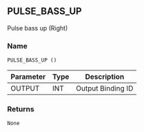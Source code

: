 ## PULSE\_BASS\_UP

Pulse bass up (Right)


### Name

`PULSE_BASS_UP ()`


| Parameter | Type | Description       |
| --------- | ---- | ----------------- |
| OUTPUT    | INT  | Output Binding ID |



### Returns

`None`